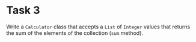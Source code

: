 # Task 3

Write a `Calculator` class that accepts a `List` of `Integer` values that returns the sum
of the elements of the collection (`sum` method).
